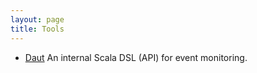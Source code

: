 ```yaml
---
layout: page
title: Tools 
---
```


- [Daut](https://github.com/havelund/daut) An internal Scala DSL (API) for event monitoring.
